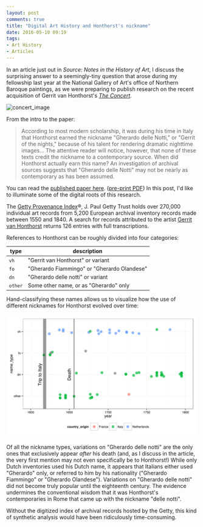```yaml
---
layout: post
comments: true
title: "Digital Art History and Honthorst's nickname"
date: 2016-05-10 09:19
tags:
- Art History
- Articles
---
```


In an article just out in *Source: Notes in the History of Art*, I discuss the surprising answer to a seemingly-tiny question that arose during my fellowship last year at the National Gallery of Art's office of Northern Baroque paintings, as we were preparing to publish research on the recent acquisition of Gerrit van Honthorst's [*The Concert*][concert].

![concert_image](https://upload.wikimedia.org/wikipedia/commons/thumb/1/16/Gerard_van_honthorst_-_the_concert_-_1623.jpg/640px-Gerard_van_honthorst_-_the_concert_-_1623.jpg)

[concert]: http://www.nga.gov/content/ngaweb/Collection/art-object-page.163184.html

From the intro to the paper:

>According to most modern scholarship, it was during his time in Italy that Honthorst earned the nickname "Gherardo delle Notti," or "Gerrit of the nights," because of his talent for rendering dramatic nighttime images... The attentive reader will notice, however, that none of these texts credit the nickname to a contemporary source. When did Honthorst actually earn this name? An investigation of archival sources suggests that "Gherardo delle Notti" may not be nearly as contemporary as has been assumed.

You can read the [published paper here](http://dx.doi.org/10.1086/686710). ([pre-print PDF](/assets/docs/honthorst_preprint.pdf))
In this post, I'd like to illuminate some of the digital roots of this research.

The [Getty Provenance Index](http://www.getty.edu/research/tools/provenance/search.html)®, J. Paul Getty Trust holds over 270,000 individual art records from 5,200 European archival inventory records made between 1550 and 1840.
A search for records attributed to the artist [Gerrit van Honthorst](http://en.wikipedia.org/wiki/Gerard_van_Honthorst) returns 126 entries with full transcriptions.

References to Honthorst can be roughly divided into four categories:

|type   |description|
|-------|-----------|
|`vh`   | "Gerrit van Honthorst" or variant |
|`fo`   | "Gherardo Fiammingo" or "Gherardo Olandese"|
|`dn`   | "Gherardo delle notti" or variant |
|`other`| Some other name, or as "Gherardo" only |

Hand-classifying these names allows us to visualize how the use of different nicknames for Honthorst evolved over time:

![Variations on nicknames for Honthorst over time.](/assets/images-display/honthorst_nickname.svg)

Of all the nickname types, variations on "Gherardo delle notti" are the only ones that exclusively appear *after* his death (and, as I discuss in the article, the very first mention may not even specifically be to Honthorst!)
While only Dutch inventories used his Dutch name, it appears that Italians either used "Gherardo" only, or referred to him by his nationality ("Gherardo Fiammingo" or "Gherardo Olandese").
Variations on "Gherardo delle notti" did not become truly popular until the eighteenth century.
The evidence undermines the conventional wisdom that it was Honthorst's contemporaries in Rome that came up with the nickname "delle notti".

Without the digitized index of archival records hosted by the Getty, this kind of synthetic analysis would have been ridiculously time-consuming.
